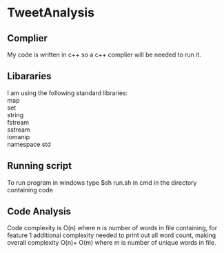 # TweetAnalysis
## Complier
My code is written in c++ so a c++ complier will be needed to run it.

## Libararies
I am using the following standard libraries:<br />
map<br />
set<br />
string<br />
fstream<br />
sstream<br />
iomanip<br />
namespace std<br />

## Running script
To run program in windows type $sh run.sh in cmd in the directory containing code

## Code Analysis
Code complexity is O(n) where n is number of words in file containing, for feature 1 additional complexity needed to print out all word count,
making overall complexity O(n)+ O(m)  where m is number of unique words in file.

